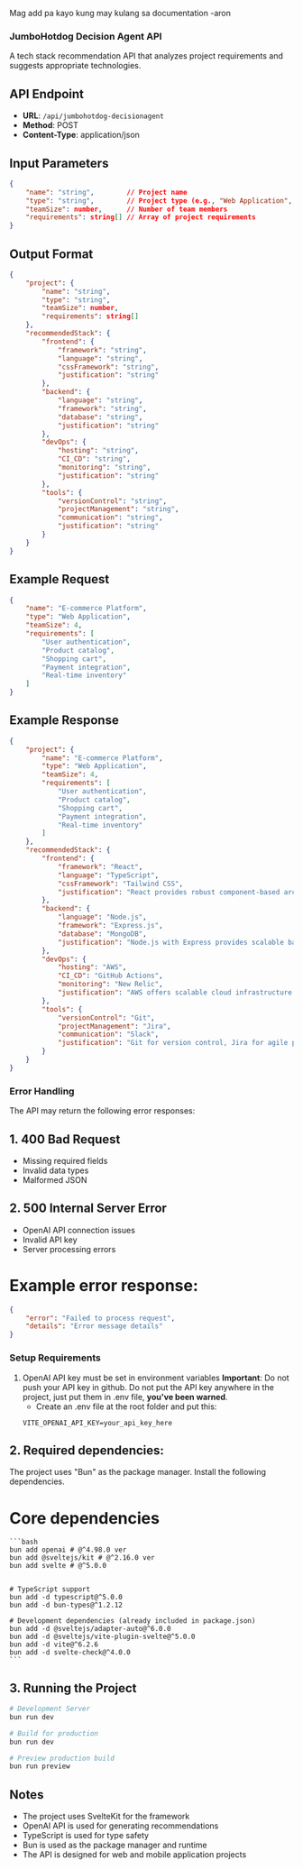 Mag add pa kayo kung may kulang sa documentation -aron



### JumboHotdog Decision Agent API

A tech stack recommendation API that analyzes project requirements and suggests appropriate technologies.

## API Endpoint
- **URL**: `/api/jumbohotdog-decisionagent`
- **Method**: POST
- **Content-Type**: application/json

## Input Parameters
```json
{
    "name": "string",        // Project name
    "type": "string",        // Project type (e.g., "Web Application", "Mobile App")
    "teamSize": number,      // Number of team members
    "requirements": string[] // Array of project requirements
}
```

## Output Format
```json
{
    "project": {
        "name": "string",
        "type": "string",
        "teamSize": number,
        "requirements": string[]
    },
    "recommendedStack": {
        "frontend": {
            "framework": "string",
            "language": "string",
            "cssFramework": "string",
            "justification": "string"
        },
        "backend": {
            "language": "string",
            "framework": "string",
            "database": "string",
            "justification": "string"
        },
        "devOps": {
            "hosting": "string",
            "CI_CD": "string",
            "monitoring": "string",
            "justification": "string"
        },
        "tools": {
            "versionControl": "string",
            "projectManagement": "string",
            "communication": "string",
            "justification": "string"
        }
    }
}
```

## Example Request
```json
{
    "name": "E-commerce Platform",
    "type": "Web Application",
    "teamSize": 4,
    "requirements": [
        "User authentication",
        "Product catalog",
        "Shopping cart",
        "Payment integration",
        "Real-time inventory"
    ]
}
```

## Example Response
```json
{
    "project": {
        "name": "E-commerce Platform",
        "type": "Web Application",
        "teamSize": 4,
        "requirements": [
            "User authentication",
            "Product catalog",
            "Shopping cart",
            "Payment integration",
            "Real-time inventory"
        ]
    },
    "recommendedStack": {
        "frontend": {
            "framework": "React",
            "language": "TypeScript",
            "cssFramework": "Tailwind CSS",
            "justification": "React provides robust component-based architecture ideal for e-commerce UIs. TypeScript adds type safety, and Tailwind CSS offers rapid styling capabilities."
        },
        "backend": {
            "language": "Node.js",
            "framework": "Express.js",
            "database": "MongoDB",
            "justification": "Node.js with Express provides scalable backend services. MongoDB's flexible schema suits e-commerce product catalogs."
        },
        "devOps": {
            "hosting": "AWS",
            "CI_CD": "GitHub Actions",
            "monitoring": "New Relic",
            "justification": "AWS offers scalable cloud infrastructure. GitHub Actions for CI/CD, and New Relic for comprehensive monitoring."
        },
        "tools": {
            "versionControl": "Git",
            "projectManagement": "Jira",
            "communication": "Slack",
            "justification": "Git for version control, Jira for agile project management, and Slack for team communication."
        }
    }
}
```

### Error Handling
The API may return the following error responses:

## 1. **400 Bad Request**
   - Missing required fields
   - Invalid data types
   - Malformed JSON

## 2. **500 Internal Server Error**
   - OpenAI API connection issues
   - Invalid API key
   - Server processing errors

# Example error response:
```json
{
    "error": "Failed to process request",
    "details": "Error message details"
}
```

### Setup Requirements
1. OpenAI API key must be set in environment variables
   **Important**: Do not push your API key in github. Do not put the API key anywhere in the project, just put them in .env file, **you've been warned**.
   - Create an .env file at the root folder and put this:
   ```
   VITE_OPENAI_API_KEY=your_api_key_here
   ```

## 2. Required dependencies:
The project uses "Bun" as the package manager. Install the following dependencies.
# Core dependencies
    ```bash
    bun add openai # @^4.98.0 ver
    bun add @sveltejs/kit # @^2.16.0 ver
    bun add svelte # @^5.0.0


    # TypeScript support
    bun add -d typescript@^5.0.0
    bun add -d bun-types@^1.2.12

    # Development dependencies (already included in package.json)
    bun add -d @sveltejs/adapter-auto@^6.0.0
    bun add -d @sveltejs/vite-plugin-svelte@^5.0.0
    bun add -d vite@^6.2.6
    bun add -d svelte-check@^4.0.0
    ```

## 3. Running the Project
```bash
# Development Server
bun run dev

# Build for production
bun run dev

# Preview production build
bun run preview
```


## Notes
- The project uses SvelteKit for the framework
- OpenAI API is used for generating recommendations
- TypeScript is used for type safety
- Bun is used as the package manager and runtime
- The API is designed for web and mobile application projects


